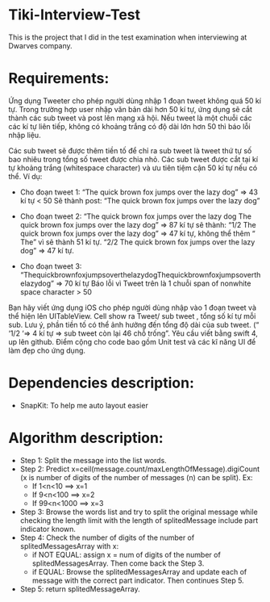 # Tiki-Interview-Test
This is the project that I did in the test examination when interviewing at Dwarves company.

# Requirements:
Ứng dụng Tweeter cho phép người dùng nhập 1 đoạn tweet không quá 50 kí tự. 
Trong trường hợp user nhập văn bản dài hơn 50 kí tự, ứng dụng sẽ cắt thành các sub tweet và post lên mạng xã hội.
Nếu tweet là một chuỗi các các kí tự liên tiếp, không có khoảng trắng có độ dài lớn hơn 50 thì báo lỗi nhập liệu.

Các sub tweet sẽ được thêm tiền tố để chỉ ra sub tweet là tweet thứ tự số bao nhiêu trong tổng số tweet được chia nhỏ.
Các sub tweet được cắt tại kí tự khoảng trắng (whitespace character) và ưu tiên tiệm cận 50 kí tự nếu có thể.
Ví dụ: 

- Cho đoạn tweet 1:
        “The quick brown fox jumps over the lazy dog”  => 43 kí tự < 50
        Sẽ  thành post: “The quick brown fox jumps over the lazy dog”

- Cho đoạn tweet 2:
        “The quick brown fox jumps over the lazy dog The quick brown fox jumps over the lazy dog” => 87 kí tự sẽ thành:
        “1/2 The quick brown fox jumps over the lazy dog” => 47 kí tự, không thể thêm “ The” vì sẽ thành 51 kí tự.
        “2/2 The quick brown fox jumps over the lazy dog” => 47 kí tự.

- Cho đoạn tweet 3:
        “ThequickbrownfoxjumpsoverthelazydogThequickbrownfoxjumpsoverthelazydog” => 70 kí tự
        Báo lỗi vì Tweet trên là 1 chuỗi span of nonwhite space character > 50

Bạn hãy viết ứng dụng iOS cho phép người dùng nhập vào 1 đoạn tweet và thể hiện lên UITableView.
Cell show ra Tweet/ sub tweet , tổng số kí tự mỗi sub.
Lưu ý, phần tiền tố có thể ảnh hưởng đến tổng độ dài của sub tweet. (“ ‘1/2  ‘=> 4 kí tự => sub tweet còn lại 46 chỗ trống”.
Yêu cầu viết bằng swift 4, up lên github.
Điểm cộng cho code bao gồm Unit test và các kĩ năng UI để làm đẹp cho ứng dụng.

# Dependencies description:
- SnapKit: To help me auto layout easier

# Algorithm description:
- Step 1: Split the message into the list words.
- Step 2: Predict x=ceil(message.count/maxLengthOfMessage).digiCount (x is number of digits of the number of messages (n) can be split). Ex:
   + If 1<n<10 ==> x=1
   + If 9<n<100 ==> x=2
   + If 99<n<1000 ==> x=3
- Step 3: Browse the words list and try to split the original message while checking the length limit with the length of splitedMessage include part indicator known.
- Step 4: Check the number of digits of the number of splitedMessagesArray with x:
   + if NOT EQUAL: assign x = num of digits of the number of splitedMessagesArray. Then come back the Step 3.
   + if EQUAL: Browse the splitedMessagesArray and update each of message with the correct part indicator. Then continues Step 5.
- Step 5: return splitedMessageArray.



